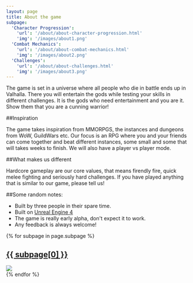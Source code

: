 ```yaml
---
layout: page
title: About the game
subpage:
  'Character Progression': 
    'url': '/about/about-character-progression.html'
    'img': '/images/about1.png'
  'Combat Mechanics': 
    'url': '/about/about-combat-mechanics.html'
    'img': '/images/about2.png'
  'Challenges':
    'url': '/about/about-challenges.html'
    'img': '/images/about3.png'
---
```


The game is set in a universe where all people who die in battle ends up in Valhalla. There you will entertain the gods while testing your skills in different challenges. It is the gods who need entertainment and you are it. Show them that you are a cunning warrior!

##Inspiration

The game takes inspiration from MMORPGS, the instances and dungeons from WoW, GuildWars etc. Our focus is an RPG where you and your friends can come together and beat different instances, some small and some that will takes weeks to finish. We will also have a player vs player mode.

##What makes us different

Hardcore gameplay are our core values, that means firendly fire, quick melee fighting and seriously hard challenges. If you have played anything that is similar to our game, please tell us!

##Some random notes:

* Built by three people in their spare time.
* Built on [Unreal Engine 4](http://unreal.com)
* The game is really early alpha, don't expect it to work.
* Any feedback is always welcome!

<script>
  $.get('https://ymer.valhalla-game.com/v1/public-instance/get-fleets', (res) => {
    console.log('ymer fleet call!', res);
  });
</script>

<nav id="page-sub-nav">
  {% for subpage in page.subpage %}
  	<div class="sub-item" >
	  <a class="link" href="{{base}}{{ subpage[1].url }}#head-anchor">
	  	<h2>{{ subpage[0] }}</h2>
	  	<img src="{{ subpage[1].img }}" />
	  </a>
	</div>
  {% endfor %}
</nav>